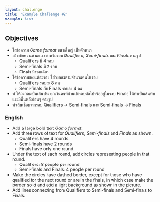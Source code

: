 ```yaml
---
layout: challenge
title: 'Example Challenge #2'
example: true
---
```


## Objectives

- ใส่ข้อความ _Game format_ ขนาดใหญ่ เป็นตัวหนา
- สร้างข้อความสามแถว สำหรับรอบ _Qualifiers_, _Semi-finals_ และ _Finals_ ตามรูป
    - Qualifiers มี 4 รอบ
    - Semi-finals มี 2 รอบ
    - Finals มีรอบเดียว
- ใต้ข้อความของแต่ละรอบ ใส่วงกลมตามจำนวนคนในรอบ
    - Qualifiers รอบละ 8 คน
    - Semi-finals กับ Finals รอบละ 4 คน
- ทำให้วงกลมเป็นเส้นประ ยกเว้นคนที่ผ่านเข้ารอบต่อไปหรืออยู่ในรอบ Finals ให้ทำเป็นเส้นทึบและมีพื้นหลังอ่อนๆ ตามรูป
- ทำเส้นเชื่อมจากรอบ Qualifiers → Semi-finals และ Semi-finals → Finals

### English

- Add a large bold text _Game format_.
- Add three rows of text for _Qualifiers_, _Semi-finals_ and _Finals_ as shown.
    - Qualifiers have 4 rounds.
    - Semi-finals have 2 rounds
    - Finals have only one round.
- Under the text of each round, add circles representing people in that round.
    - Qualifiers: 8 people per round
    - Semi-finals and Finals: 4 people per round
- Make the circles have dashed border, except for those who have qualified for the next round or are in the finals, in which case make the border solid and add a light background as shown in the picture.
- Add lines connecting from Qualifiers to Semi-finals and Semi-finals to Finals.